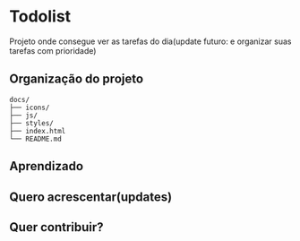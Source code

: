 # Todolist

Projeto onde consegue ver as tarefas do dia(update futuro: e organizar suas tarefas com prioridade)

## Organização do projeto
```
docs/
├── icons/
├── js/
├── styles/   
├── index.html
└── README.md
```
## Aprendizado

## Quero acrescentar(updates)
## Quer contribuir?


